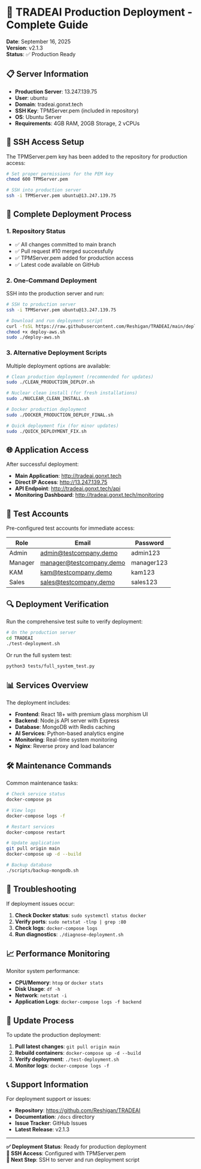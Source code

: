 # 🚀 TRADEAI Production Deployment - Complete Guide

**Date**: September 16, 2025  
**Version**: v2.1.3  
**Status**: ✅ Production Ready  

## 📋 Server Information

- **Production Server**: 13.247.139.75
- **User**: ubuntu
- **Domain**: tradeai.gonxt.tech
- **SSH Key**: TPMServer.pem (included in repository)
- **OS**: Ubuntu Server
- **Requirements**: 4GB RAM, 20GB Storage, 2 vCPUs

## 🔐 SSH Access Setup

The TPMServer.pem key has been added to the repository for production access:

```bash
# Set proper permissions for the PEM key
chmod 600 TPMServer.pem

# SSH into production server
ssh -i TPMServer.pem ubuntu@13.247.139.75
```

## 🎯 Complete Deployment Process

### 1. Repository Status
- ✅ All changes committed to main branch
- ✅ Pull request #10 merged successfully
- ✅ TPMServer.pem added for production access
- ✅ Latest code available on GitHub

### 2. One-Command Deployment

SSH into the production server and run:

```bash
# SSH to production server
ssh -i TPMServer.pem ubuntu@13.247.139.75

# Download and run deployment script
curl -fsSL https://raw.githubusercontent.com/Reshigan/TRADEAI/main/deploy-aws.sh -o deploy-aws.sh
chmod +x deploy-aws.sh
sudo ./deploy-aws.sh
```

### 3. Alternative Deployment Scripts

Multiple deployment options are available:

```bash
# Clean production deployment (recommended for updates)
sudo ./CLEAN_PRODUCTION_DEPLOY.sh

# Nuclear clean install (for fresh installations)
sudo ./NUCLEAR_CLEAN_INSTALL.sh

# Docker production deployment
sudo ./DOCKER_PRODUCTION_DEPLOY_FINAL.sh

# Quick deployment fix (for minor updates)
sudo ./QUICK_DEPLOYMENT_FIX.sh
```

## 🌐 Application Access

After successful deployment:

- **Main Application**: http://tradeai.gonxt.tech
- **Direct IP Access**: http://13.247.139.75
- **API Endpoint**: http://tradeai.gonxt.tech/api
- **Monitoring Dashboard**: http://tradeai.gonxt.tech/monitoring

## 👥 Test Accounts

Pre-configured test accounts for immediate access:

| Role | Email | Password |
|------|-------|----------|
| Admin | admin@testcompany.demo | admin123 |
| Manager | manager@testcompany.demo | manager123 |
| KAM | kam@testcompany.demo | kam123 |
| Sales | sales@testcompany.demo | sales123 |

## 🔍 Deployment Verification

Run the comprehensive test suite to verify deployment:

```bash
# On the production server
cd TRADEAI
./test-deployment.sh
```

Or run the full system test:

```bash
python3 tests/full_system_test.py
```

## 📊 Services Overview

The deployment includes:

- **Frontend**: React 18+ with premium glass morphism UI
- **Backend**: Node.js API server with Express
- **Database**: MongoDB with Redis caching
- **AI Services**: Python-based analytics engine
- **Monitoring**: Real-time system monitoring
- **Nginx**: Reverse proxy and load balancer

## 🛠️ Maintenance Commands

Common maintenance tasks:

```bash
# Check service status
docker-compose ps

# View logs
docker-compose logs -f

# Restart services
docker-compose restart

# Update application
git pull origin main
docker-compose up -d --build

# Backup database
./scripts/backup-mongodb.sh
```

## 🔧 Troubleshooting

If deployment issues occur:

1. **Check Docker status**: `sudo systemctl status docker`
2. **Verify ports**: `sudo netstat -tlnp | grep :80`
3. **Check logs**: `docker-compose logs`
4. **Run diagnostics**: `./diagnose-deployment.sh`

## 📈 Performance Monitoring

Monitor system performance:

- **CPU/Memory**: `htop` or `docker stats`
- **Disk Usage**: `df -h`
- **Network**: `netstat -i`
- **Application Logs**: `docker-compose logs -f backend`

## 🔄 Update Process

To update the production deployment:

1. **Pull latest changes**: `git pull origin main`
2. **Rebuild containers**: `docker-compose up -d --build`
3. **Verify deployment**: `./test-deployment.sh`
4. **Monitor logs**: `docker-compose logs -f`

## 📞 Support Information

For deployment support or issues:

- **Repository**: https://github.com/Reshigan/TRADEAI
- **Documentation**: `/docs` directory
- **Issue Tracker**: GitHub Issues
- **Latest Release**: v2.1.3

---

**✅ Deployment Status**: Ready for production deployment  
**🔐 SSH Access**: Configured with TPMServer.pem  
**🚀 Next Step**: SSH to server and run deployment script